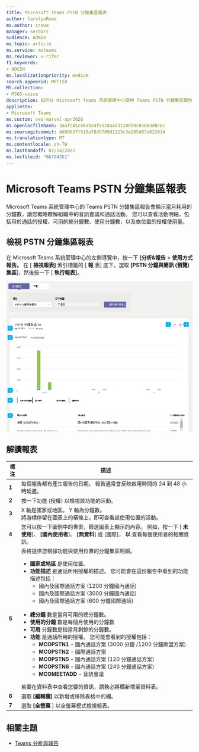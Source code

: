 ```yaml
---
title: Microsoft Teams PSTN 分鐘集區報表
author: CarolynRowe
ms.author: crowe
manager: serdars
audience: Admin
ms.topic: article
ms.service: msteams
ms.reviewer: v-rifer
f1.keywords:
- NOCSH
ms.localizationpriority: medium
search.appverid: MET150
MS.collection:
- M365-voice
description: 如何在 Microsoft Teams 系統管理中心使用 Teams PSTN 分鐘集區報告，以檢視貴組織當月所用的分鐘數。
appliesto:
- Microsoft Teams
ms.custom: seo-marvel-apr2020
ms.openlocfilehash: 3aafc45cebab24f5524a4d3120dd0c03083d0c6c
ms.sourcegitcommit: 4d88637f510a78d5709d1213c3e285d83a022014
ms.translationtype: MT
ms.contentlocale: zh-TW
ms.lasthandoff: 07/14/2022
ms.locfileid: "66794351"
---
```

# <a name="microsoft-teams-pstn-minute-pools-report"></a>Microsoft Teams PSTN 分鐘集區報表

Microsoft Teams 系統管理中心的 Teams PSTN 分鐘集區報告會顯示當月耗用的分鐘數，讓您概略瞭解組織中的音訊會議和通話活動。 您可以查看活動明細，包括用於通話的授權、可用的總分鐘數、使用分鐘數，以及依位置的授權使用量。

## <a name="view-the-pstn-minute-pools-report"></a>檢視 PSTN 分鐘集區報表

在 Microsoft Teams 系統管理中心的左側導覽中，按一下 **[分析&報告**  >  **使用方式報告。** 在 [ **檢視報表]** 索引標籤的 [ **報** 表] 底下，選取 **[PSTN 分鐘與簡訊 (預覽) 集區**]，然後按一下 [ **執行報表]**。

![系統管理中心中 Teams PSTN 分鐘集區報告的螢幕擷取畫面。](../media/teams-reports-pstn-minute-pools-with-callouts.png "Microsoft Teams 系統管理中心中含編號圖說文字的 Teams PSTN 分鐘集區報告螢幕擷取畫面")

## <a name="interpret-the-report"></a>解讀報表

|標注 |描述  |
|--------|-------------|
|**1**   |每個報告都有產生報告的日期。 報告通常會反映啟用時間的 24 到 48 小時延遲。 |
|**2**   |按一下功能 (授權) 以檢視該功能的活動。 |
|**3**   |X 軸是國家或地區。 Y 軸為分鐘數。 <br>將游標停留在圖表上的橫條上，即可查看該使用位置的活動。  |
|**4**   |您可以按一下圖例中的專案，篩選圖表上顯示的內容。 例如，按一下 [ **未使用**]、 **[國內使用者**]、 **[無資料**] 或 [國際]， **以** 查看每個使用者的相關資訊。 |
|**5**   |表格提供您根據功能與使用位置的分鐘集區明細。 <ul><li>**國家或地區** 是使用位置。 </li><li>**功能描述** 是通話所用授權的描述。  您可能會在這份報告中看到的功能描述包括： <ul><li>國內及國際通話方案 (1200 分鐘國內通話) </li><li>國內及國際通話方案 (3000 分鐘國內通話) </li><li>國內及國際通話方案 (600 分鐘國際通話) </li></ul></li><br><li>**總分鐘** 數是當月可用的總分鐘數。</li><li>**使用的分鐘** 數是每個月使用的分鐘數</li> <li>**可用** 分鐘數是指當月剩餘的分鐘數。</li><li>**功能** 是通話所用的授權。 您可能會看到的授權包括：<ul><li>**MCOPSTN1** - 國內通話方案 (3000 分鐘 /1200 分鐘歐盟方案) </li><li>**MCOPSTN2** - 國際通話方案</li><li>**MCOPSTN5** - 國內通話方案 (120 分鐘通話方案) </li><li>**MCOPSTN6** - 國內通話方案 (240 分鐘通話方案) </li><li>**MCOMEETADD** - 音訊會議</li></ul></li> </ul> 若要在資料表中查看您要的資訊，請務必將欄新增至資料表。|
|**6**   |選取 **[編輯欄]** 以新增或移除表格中的欄。|
|**7**   |選取 **[全螢幕** ] 以全螢幕模式檢視報表。|

## <a name="related-topics"></a>相關主題

- [Teams 分析與報告](teams-reporting-reference.md)
